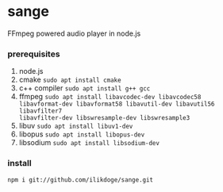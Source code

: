 # sange
FFmpeg powered audio player in node.js

### prerequisites
1. node.js
2. cmake <code>sudo apt install cmake</code>
3. c++ compiler <code>sudo apt install g++ gcc</code>
4. ffmpeg <code>sudo apt install libavcodec-dev libavcodec58 libavformat-dev libavformat58 libavutil-dev libavutil56 libavfilter7 libavfilter-dev libswresample-dev libswresample3</code>
5. libuv <code>sudo apt install libuv1-dev</code>
6. libopus <code>sudo apt install libopus-dev</code>
7. libsodium <code>sudo apt install libsodium-dev</code>

### install
```bash
npm i git://github.com/ilikdoge/sange.git
```